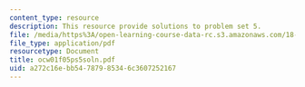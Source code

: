 ```yaml
---
content_type: resource
description: This resource provide solutions to problem set 5.
file: /media/https%3A/open-learning-course-data-rc.s3.amazonaws.com/18-01-single-variable-calculus-fall-2005/a272c16ebb54787985346c3607252167_ocw01f05ps5soln.pdf
file_type: application/pdf
resourcetype: Document
title: ocw01f05ps5soln.pdf
uid: a272c16e-bb54-7879-8534-6c3607252167
---
```

